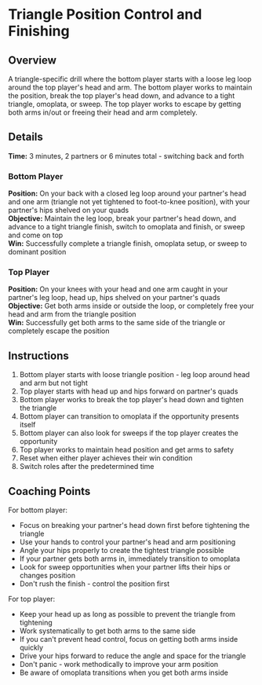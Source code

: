 # Triangle Position Control and Finishing

## Overview
A triangle-specific drill where the bottom player starts with a loose leg loop around the top player's head and arm. The bottom player works to maintain the position, break the top player's head down, and advance to a tight triangle, omoplata, or sweep. The top player works to escape by getting both arms in/out or freeing their head and arm completely.

## Details
**Time:** 3 minutes, 2 partners or 6 minutes total - switching back and forth

### Bottom Player
**Position:** On your back with a closed leg loop around your partner's head and one arm (triangle not yet tightened to foot-to-knee position), with your partner's hips shelved on your quads  
**Objective:** Maintain the leg loop, break your partner's head down, and advance to a tight triangle finish, switch to omoplata and finish, or sweep and come on top  
**Win:** Successfully complete a triangle finish, omoplata setup, or sweep to dominant position

### Top Player
**Position:** On your knees with your head and one arm caught in your partner's leg loop, head up, hips shelved on your partner's quads  
**Objective:** Get both arms inside or outside the loop, or completely free your head and arm from the triangle position  
**Win:** Successfully get both arms to the same side of the triangle or completely escape the position

## Instructions
1. Bottom player starts with loose triangle position - leg loop around head and arm but not tight
2. Top player starts with head up and hips forward on partner's quads
3. Bottom player works to break the top player's head down and tighten the triangle
4. Bottom player can transition to omoplata if the opportunity presents itself
5. Bottom player can also look for sweeps if the top player creates the opportunity
6. Top player works to maintain head position and get arms to safety
7. Reset when either player achieves their win condition
8. Switch roles after the predetermined time

## Coaching Points
For bottom player:
- Focus on breaking your partner's head down first before tightening the triangle
- Use your hands to control your partner's head and arm positioning
- Angle your hips properly to create the tightest triangle possible
- If your partner gets both arms in, immediately transition to omoplata
- Look for sweep opportunities when your partner lifts their hips or changes position
- Don't rush the finish - control the position first

For top player:
- Keep your head up as long as possible to prevent the triangle from tightening
- Work systematically to get both arms to the same side
- If you can't prevent head control, focus on getting both arms inside quickly
- Drive your hips forward to reduce the angle and space for the triangle
- Don't panic - work methodically to improve your arm position
- Be aware of omoplata transitions when you get both arms inside